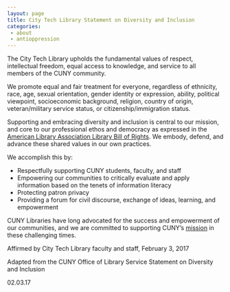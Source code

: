 ```yaml
---
layout: page
title: City Tech Library Statement on Diversity and Inclusion
categories:
 - about
 - antioppression
---
```

<div class="card">
 <div class="card-body">
<p>The City Tech Library upholds the fundamental values of respect, intellectual freedom, equal access to knowledge, and service to all members of the CUNY community.</p>
<p>We promote equal and fair treatment for everyone, regardless of ethnicity, race, age, sexual orientation, gender identity or expression, ability, political viewpoint, socioeconomic background, religion, country of origin, veteran/military service status, or citizenship/immigration status.</p>
<p>Supporting and embracing diversity and inclusion is central to our mission, and core to our professional ethos and democracy as expressed in the <a href="http://www.ala.org/advocacy/intfreedom/librarybill" style="text-decoration: underline;">American Library Association Library Bill of Rights</a>. We embody, defend, and advance these shared values in our own practices.</p>
<p>We accomplish this by:</p>
<ul>
<li>Respectfully supporting CUNY students, faculty, and staff</li>
<li>Empowering our communities to critically evaluate and apply information based on the tenets of information literacy</li>
<li>Protecting patron privacy</li>
<li>Providing a forum for civil discourse, exchange of ideas, learning, and empowerment</li>
</ul>
<p>CUNY Libraries have long advocated for the success and empowerment of our communities, and we are committed to supporting CUNY’s <a href="http://www2.cuny.edu/about/history/" style="text-decoration: underline;">mission</a> in these challenging times.</p>
<p>Affirmed by City Tech Library faculty and staff, February 3, 2017</p>
<p>Adapted from the CUNY Office of Library Service Statement on Diversity and Inclusion</p>
 </div>
</div>
  <p>02.03.17</p>
